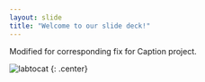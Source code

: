 ```yaml
---
layout: slide
title: "Welcome to our slide deck!"
---
```


Modified for corresponding fix for Caption project.

![labtocat](https://octodex.github.com/images/labtocat.png)
{: .center}
